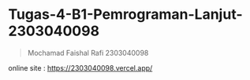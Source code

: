 # Tugas-4-B1-Pemrograman-Lanjut-2303040098

> Mochamad Faishal Rafi
> 2303040098

online site : https://2303040098.vercel.app/
